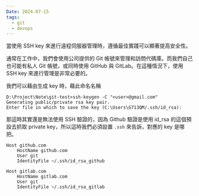 ```yaml
---
Date: 2024-07-15
tags:
  - git
  - devops
---
```

當使用 SSH key 來進行遠程伺服器管理時，遵循最佳實踐可以顯著提高安全性。

通常在工作中，我們會使用公司提供的 Git 帳號來管理和訪問代碼庫。而我們自己也可能有私人 Git 帳號，或同時使用 GitHub 與 GitLab。在這種情況下，使用 SSH key 來進行管理是非常必要的。

我們可以藉由生成 key 時，藉此命名名稱
```shell
D:\Project\Note\git-test>ssh-keygen -C "<user>@gmail.com"
Generating public/private rsa key pair.
Enter file in which to save the key (C:\Users\G713QM/.ssh/id_rsa):
```

那這時其實還是無法使用 SSH 驗證的，因為 Github 驗證是使用 id_rsa 的這個預設去抓取 private key，所以這時我們必須設置 `.ssh` 來告訴，對應的 key 是哪把。
```shell
Host github.com
    HostName github.com
    User git
    IdentityFile ~/.ssh/id_rsa_github

Host gitlab.com
    HostName gitlab.com
    User git
    IdentityFile ~/.ssh/id_rsa_gitlab
```